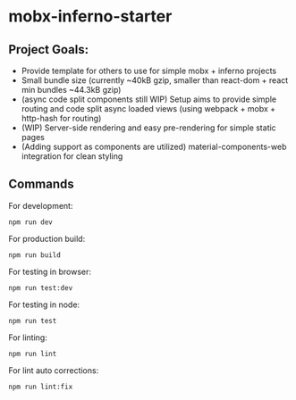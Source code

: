 # mobx-inferno-starter

## Project Goals:
* Provide template for others to use for simple mobx + inferno projects
* Small bundle size (currently ~40kB gzip, smaller than react-dom + react min bundles ~44.3kB gzip)
* (async code split components still WIP) Setup aims to provide simple routing and code split async loaded views (using webpack + mobx + http-hash for routing)
* (WIP) Server-side rendering and easy pre-rendering for simple static pages
* (Adding support as components are utilized) material-components-web integration for clean styling

## Commands
For development:

    npm run dev

For production build:

    npm run build

For testing in browser:

    npm run test:dev

For testing in node:

    npm run test

For linting:

    npm run lint

For lint auto corrections:

    npm run lint:fix
